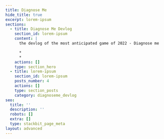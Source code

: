 ```yaml
---
title: Diagnose Me
hide_title: true
excerpt: lorem-ipsum
sections:
  - title: Diagnose Me Devlog
    section_id: lorem-ipsum
    content: |
      the devlog of the most anticipated game of 2022 - Diagnose me

      *
      *
    actions: []
    type: section_hero
  - title: lorem-ipsum
    section_id: lorem-ipsum
    posts_number: 4
    actions: []
    type: section_posts
    category: diagnoseme_devlog
seo:
  title: ''
  description: ''
  robots: []
  extra: []
  type: stackbit_page_meta
layout: advanced
---
```

